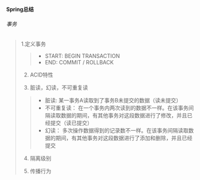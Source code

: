 #### Spring总结

###### 事务
> 1.定义事务
>> - START: BEGIN TRANSACTION
>> - END: COMMIT / ROLLBACK
>
> 2. ACID特性
>
> 3. 脏读，幻读，不可重复读
>> - 脏读: 某一事务A读取到了事务B未提交的数据（读未提交）
>> - 不可重复读： 在一个事务内两次读到的数据不一样。在该事务间隔读取数据的期间，有其他事务对这段数据进行了修改，并且已经提交（读已提交）
>> - 幻读： 多次操作数据得到的记录数不一样。在该事务间隔读取数据的期间，有其他事务对这段数据进行了添加和删除，并且已经提交
>
> 4. 隔离级别
>
> 5. 传播行为